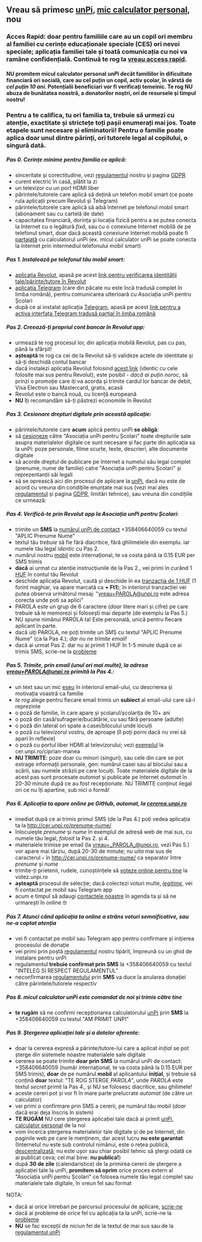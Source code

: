 ## Vreau să primesc [unPi](https://www.unpi.ro/), [mic calculator personal](http://pc.unpi.ro/), nou

### Acces Rapid: **doar** pentru familiile care au un copil ori membru al familiei cu cerințe educaționale speciale (CES) ori nevoi speciale; aplicația familiei tale și toată comunicația cu noi va ramâne confidențială. Continuă te rog la [vreau access rapid](https://start.unpi.ro/vreau/rapid/).

#### NU **promitem** micul calculator personal _unPi_ decât familiilor în dificultate financiară ori socială, care au cel puțin un copil, **activ școlar**, în vârstă de _cel puțin 10 ani_. Potențialii beneficiari vor fi verificați temeinic. Te rog NU abuza de bunătatea noastră, a donatorilor noștri, ori de resursele și timpul nostru!

### Pentru a te califica, tu ori familia ta, trebuie să urmezi cu atenție, exactitate și strictețe **toți** pașii enumerați mai jos. **Toate** etapele sunt necesare și eliminatorii! Pentru o familie poate aplica doar unul dintre părinți, ori tutorele legal al copilului, o singură dată.

##### Pas 0. Cerințe minime pentru familia ce aplică:
- sinceritate și corectitudine, vezi [regulamentul](http://regulament.unpi.ro) nostru și pagina [GDPR](http://gdpr.unpi.ro/)
- curent electric în casă, plătit la zi
- un televizor cu un port HDMI liber
- părintele/tutorele care aplică să dețină un telefon mobil smart (ce poate rula aplicații precum Revolut și Telegram)
- părintele/tutorele care aplică să aibă Internet pe telefonul mobil smart (abonament sau cu cartelă de date)
- capacitatea financiară, dorința și locația fizică pentru a se putea conecta la Internet cu o legătură _fixă_, sau cu o conexiune Internet mobilă de pe telefonul smart, doar dacă această conexiune Internet mobilă poate fi [partajată](https://dexonline.ro/definitie/partaja) cu calculatorul unPi (ex. micul calculator unPi se poate conecta la Internet prin intermediul telefonului mobil smart)

##### Pas 1. Instalează pe telefonul tău mobil smart:
- [aplicația Revolut](https://revolut.com/referral/cipria2dd), apasă pe acest [link pentru verificarea identității tale/părinte/tutore în Revolut](https://revolut.com/referral/cipria2dd)
- [aplicația Telegram](https://telegram.org) (care din păcate nu este încă tradusă complet în limba română), pentru comunicarea ulterioară cu Asociația unPi pentru Școlari
- după ce ai instalat aplicația [Telegram](https://telegram.org/apps), apasă pe acest [link pentru a activa interfața Telegram tradusă parțial în limba română](https://t.me/setlanguage/ro-beta)

##### Pas 2. Creează-ți propriul cont bancar în Revolut app:
- urmează te rog procesul lor, din aplicația mobilă Revolut, pas cu pas, până la sfârșit!
- **așteaptă** te rog ca cei de la Revolut să-ți valideze actele de identitate și să-ți deschidă contul bancar
- dacă instalezi aplicația Revolut folosind [acest link](https://revolut.com/referral/cipria2dd) (identic cu cele folosite mai sus pentru Revolut), este posibil - _dacă ai puțin noroc_, să prinzi o promoție care iți va acorda și trimite cardul lor bancar de debit, Visa Electron sau Mastercard, gratis, acasă
- Revolut este o bancă nouă, cu licență europeană
- **NU** îți recomandăm să-ți păstrezi economiile în Revolut

##### Pas 3. Cesionare drepturi digitale prin această aplicație:
- părintele/tutorele care **acum** aplică pentru unPi **se obligă**:
- să [cesioneze](https://dexonline.ro/definitie/cesiona) către "Asociația unPi pentru Școlari" toate drepturile sale asupra materialelor digitale ce sunt necesare și fac parte din aplicația sa la unPi: poze personale, filme scurte, texte, descrieri, alte documente digitale
- să acorde dreptul de publicare pe Internet a numelui său legal complet (prenume, nume de familie) catre "Asociația unPi pentru Școlari" și reprezentanții săi legali
- să se oprească aici din procesul de aplicare la [unPi](https://www.unpi.ro/), dacă nu este de acord cu vreuna din condițiile enunțate mai sus (vezi mai ales [regulamentul](http://regulament.unpi.ro/) și pagina [GDPR](http://gdpr.unpi.ro/), limitări tehnice), sau vreuna din condițiile ce urmează:

##### Pas 4. Verifică-te prin Revolut app la Asociația unPi pentru Școlari:
- trimite un **SMS** la [numărul unPi de contact](tel:+358406640059) +358406640059 cu textul "APLIC Prenume Nume"
- textul tău _trebuie_ să fie fără diacritice, fără ghilimelele din exemplu. iar numele tău legal _identic_ cu Pas 2.
- numărul nostru [mobil](tel:+358406640059) este internațional, te va costa până la 0.15 EUR per SMS trimis
- **dacă** ai urmat cu atenție instrucțiunile de la Pas 2., vei primi în curând 1 [HUF](https://ro.wikipedia.org/wiki/Forint) în contul tău Revolut
- deschide aplicația Revolut, caută și deschide în ea [tranzacția de 1 HUF](huf.jpg) (1 forint maghiar, va apare marcată ca **+ Ft1**); în interiorul tranzacției vei putea observa următorul mesaj: "vreau+PAROLA@unpi.ro este adresa corecta unde poti sa aplici"
- PAROLA este un grup de 6 caractere (_doar_ litere mari și cifre) pe care trebuie să le memorezi și folosești mai departe (de exemplu la Pas 5.)
- NU spune nimănui PAROLA ta! Este personală, unică pentru fiecare aplicant în parte.
- dacă uiți PAROLA, ne poți trimite un SMS cu textul "APLIC Prenume Nume" (ca la Pas 4.); _dar nu ne trimite email!_
- dacă ai urmat Pas 2. dar nu ai primit 1 HUF în 1-5 minute după ce ai trimis SMS, scrie-ne la [probleme](mailto:probleme@unpi.ro)

##### Pas 5. Trimite, prin **email** (unul ori mai multe), la adresa vreau+PAROLA@unpi.ro primită la Pas 4.:
- un text sau un mic [eseu](https://dexonline.ro/definitie/eseu) în interiorul email-ului, cu descrierea și motivația voastră ca familie
- _te rog_ alege pentru fiecare email trimis un **subiect** al email-ului care să-l reprezinte
- o poză de familie, în care apare și școlarul/școlarița de 10+ ani
- o poză din casă/sufragerie/bucătărie, cu sau fără persoane (adulte)
- o poză din lateral ori spate a casei/blocului unde locuiți
- o poză cu televizorul vostru, de aproape (îl poți porni dacă nu vrei să apari în reflexie)
- o poză cu portul liber HDMI al televizorului; vezi [exemplul](http://cer.unpi.ro/ciprian-manea) la cer.unpi.ro/ciprian-manea
- **NU TRIMITE**: poze doar cu minori (singuri), sau cele din care se pot extrage informații personale, gen: numărul casei sau al blocului sau a scării, sau numele străzii pe care locuiți. Toate materialele digitale de la acest pas sunt procesate _automat_ și publicate pe Internet _automat_ în 20-30 minute după ce au fost recepționate. NU TRIMITE conținut ilegal ori ce nu îți apartine, sub nici o formă!

##### Pas 6. Aplicația ta apare online pe GitHub, automat, la [cererea.unpi.ro](https://cererea.unpi.ro/)
- imediat după ce ai trimis primul SMS (de la Pas 4.) poți vedea aplicația ta la http://cer.unpi.ro/prenume-nume/
- înlocuiește _prenume_ și _nume_ în exemplul de adresă web de mai sus, cu numele tău legal, _folosit_ la Pas 2. și 4.
- materialele trimise pe email (la vreau+_PAROLA_@unpi.ro, vezi Pas 5.) vor apare mai târziu, după 20-30 de minute; _nu uita_ mai sus de caracterul **-** în http://cer.unpi.ro/prenume-nume/ ca separator între _prenume_ și _nume_
- trimite-ți prietenii, rudele, cunoștiințele să [voteze online pentru tine](http://votez.unpi.ro) la votez.unpi.ro
- **așteaptă** procesul de selecție; dacă colectezi voturi multe, _[legitime](https://dexonline.ro/definitie/legitim)_, vei fi contactat pe mobil sau Telegram app
- acum e timpul să adaugi [contactele noastre](http://ong.unpi.ro/) în agenda ta și să ne urmarești în online 🤓

##### Pas 7. Atunci când aplicația ta online a strâns voturi semnificative, sau ne-a captat atenția
- vei fi contactat pe mobil sau Telegram app pentru confirmare și inițierea procesului de donație
- vei primi prin poștă [regulamentul](http://regulament.unpi.ro) nostru tipărit, împreună cu un ghid de instalare pentru unPi
- regulamentul **trebuie confirmat prin SMS** la +358406640059 cu textul "INTELEG SI RESPECT REGULAMENTUL"
- neconfirmarea [regulamentului](http://regulament.unpi.ro) prin **SMS** va duce la anularea donației către părintele/tutorele respectiv

##### Pas 8. micul calculator unPi este comandat de noi și trimis către tine
- **te rugăm** să ne confirmi recepționarea calculatorului [unPi](http://pc.unpi.ro/) prin **SMS** la +358406640059 cu textul "AM PRIMIT UNPI"

##### Pas 9. Ștergerea aplicației tale și a datelor aferente:
- doar la cererea expresă a părinte/tutore-lui care a aplicat _inițial_ se pot șterge din sistemele noastre materialele sale digitale
- cererea se poate trimite **doar prin SMS** la numărul unPi de contact: +358406640059 (număr internațional, te va costa până la 0.15 EUR per SMS trimis), **doar** de pe numărul **mobil** al aplicantului **inițial**, și trebuie să conțină **doar** textul: "TE ROG STERGE _PAROLA_", unde _PAROLA_ este textul _secret_ primit la Pas 4., și NU se folosesc diacritice, sau ghilimele!
- aceste cereri pot și vor fi în mare parte prelucrate _automat_ (de către un calculator)
- vei primi o confirmare prin SMS a cererii, pe numărul tău mobil (_doar_ dacă erai deja înscris în sistem)
- **TE RUGĂM** NU cere ștergerea aplicației tale dacă ai primit [unPi, calculator personal](http://pc.unpi.ro/) de la noi
- vom încerca ștergerea materialelor tale digitale și de pe Internet, din paginile web pe care le menținem, dar acest lucru **nu este garantat** (Internetul nu este sub controlul nimănui, este o rețea publică, [descentralizată](https://dexonline.ro/definitie/descentralizat); nu este ușor sau chiar posibil tehnic să ștergi odată ce ai publicat ceva; cel mai bine: **nu publica!**)
- după **30 de zile** (calendaristice) de la primirea cererii de ștergere a aplicației tale la unPi, **promitem să oprim** orice proces extern al "Asociația unPi pentru Școlari" ce folosea numele tău legal complet sau materialele tale digitale, în vreun fel sau format

NOTA:
- dacă ai orice întrebari pe parcursul procesului de aplicare, [scrie-ne](mailto:intrebari@unpi.ro)
- dacă ai probleme de orice fel cu aplicația ta la unPi, scrie-ne la [probleme](mailto:probleme@unpi.ro)
- **NU** se fac excepții de niciun fel de la textul de mai sus sau de la [regulamentul unPi](http://regulament.unpi.ro/)
